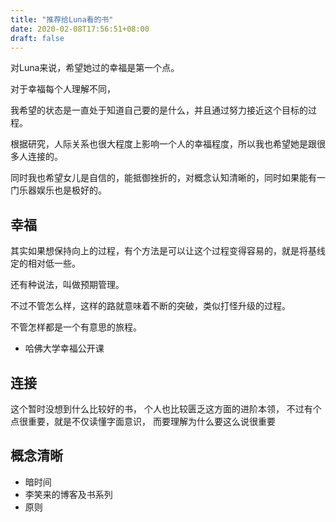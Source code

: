 ```yaml
---
title: "推荐给Luna看的书"
date: 2020-02-08T17:56:51+08:00
draft: false
---
```


对Luna来说，希望她过的幸福是第一个点。

对于幸福每个人理解不同，

我希望的状态是一直处于知道自己要的是什么，并且通过努力接近这个目标的过程。

根据研究，人际关系也很大程度上影响一个人的幸福程度，所以我也希望她是跟很多人连接的。

同时我也希望女儿是自信的，能抵御挫折的，对概念认知清晰的，同时如果能有一门乐器娱乐也是极好的。

## 幸福
其实如果想保持向上的过程，有个方法是可以让这个过程变得容易的，就是将基线定的相对低一些。

还有种说法，叫做预期管理。

不过不管怎么样，这样的路就意味着不断的突破，类似打怪升级的过程。

不管怎样都是一个有意思的旅程。

* 哈佛大学幸福公开课

## 连接
这个暂时没想到什么比较好的书，
个人也比较匮乏这方面的进阶本领，
不过有个点很重要，就是不仅读懂字面意识，
而要理解为什么要这么说很重要

## 概念清晰
* 暗时间
* 李笑来的博客及书系列
* 原则
